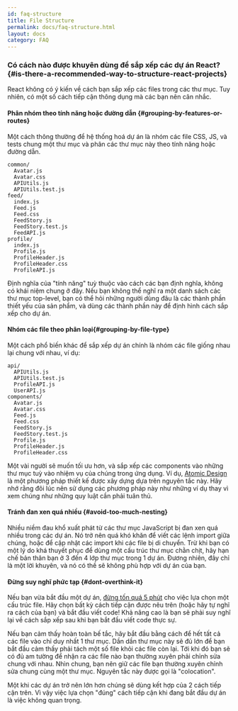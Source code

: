 ```yaml
---
id: faq-structure
title: File Structure
permalink: docs/faq-structure.html
layout: docs
category: FAQ
---
```


### Có cách nào được khuyên dùng để sắp xếp các dự án React? {#is-there-a-recommended-way-to-structure-react-projects}

React không có ý kiến về cách bạn sắp xếp các files trong các thư mục. Tuy nhiên, có một số cách tiếp cận thông dụng mà các bạn nên cân nhắc.

#### Phân nhóm theo tính năng hoặc đường dẫn {#grouping-by-features-or-routes}

Một cách thông thường để hệ thống hoá dự án là nhóm các file CSS, JS, và tests chung một thư mục và phân các thư mục này theo tính năng hoặc đường dẫn.

```
common/
  Avatar.js
  Avatar.css
  APIUtils.js
  APIUtils.test.js
feed/
  index.js
  Feed.js
  Feed.css
  FeedStory.js
  FeedStory.test.js
  FeedAPI.js
profile/
  index.js
  Profile.js
  ProfileHeader.js
  ProfileHeader.css
  ProfileAPI.js
```

Định nghĩa của "tính năng" tuỳ thuộc vào cách các bạn định nghĩa, không có khái niệm chung ở đây. Nếu bạn không thể nghĩ ra một danh sách các thư mục top-level, bạn có thể hỏi những người dùng đâu là các thành phần thiết yếu của sản phẩm, và dùng các thành phần này để định hình cách sắp xếp cho dự án. 

#### Nhóm các file theo phân loại{#grouping-by-file-type}

Một cách phổ biến khác để sắp xếp dự án chính là nhóm các file giống nhau lại chung với nhau, ví dụ:

```
api/
  APIUtils.js
  APIUtils.test.js
  ProfileAPI.js
  UserAPI.js
components/
  Avatar.js
  Avatar.css
  Feed.js
  Feed.css
  FeedStory.js
  FeedStory.test.js
  Profile.js
  ProfileHeader.js
  ProfileHeader.css
```

Một vài người sẽ muốn tối ưu hơn, và sắp xếp các components vào những thư mục tuỳ vào nhiệm vụ của chúng trong ứng dụng. Ví dụ, [Atomic Design](http://bradfrost.com/blog/post/atomic-web-design/) là một phương pháp thiết kế được xây dựng dựa trên nguyên tắc này. Hãy nhớ rằng đôi lúc nên sử dụng các phương pháp này như những ví dụ thay vì xem chúng như những quy luật cần phải tuân thủ.

#### Tránh đan xen quá nhiều {#avoid-too-much-nesting}

Nhiều niềm đau khổ xuất phát từ các thư mục JavaScript bị đan xen quá nhiều trong các dự án. Nó trở nên quá khó khăn để viết các lệnh import giữa chúng, hoặc để cập nhật các import khi các file bị di chuyển. Trừ khi bạn có một lý do khá thuyết phục để dùng một cấu trúc thư mục chằn chịt, hãy hạn chế bản thân bạn ở 3 đến 4 lớp thư mục trong 1 dự án. Đương nhiên, đây chỉ là một lời khuyên, và nó có thề sẽ không phù hợp với dự án của bạn.

#### Đừng suy nghĩ phức tạp {#dont-overthink-it}

Nếu bạn vừa bắt đầu một dự án, [đừng tốn quá 5 phút](https://en.wikipedia.org/wiki/Analysis_paralysis) cho việc lựa chọn một cấu trúc file. Hãy chọn bất kỳ cách tiếp cận được nêu trên (hoặc hãy tự nghĩ ra cách của bạn) và bắt đầu viết code! Khả năng cao là bạn sẽ phải suy nghĩ lại về cách sắp xếp sau khi bạn bắt đầu viết code thực sự.

Nếu bạn cảm thấy hoàn toàn bế tắc, hãy bắt đầu bằng cách để hết tất cả các file vào chỉ duy nhất 1 thư mục. Dần dần thư mục này sẽ đủ lớn để bạn bắt đầu cảm thấy phải tách một số file khỏi các file còn lại. Tới khi đó bạn sẽ có đủ am tường để nhận ra các file nào bạn thường xuyên phải chỉnh sửa chung với nhau. Nhìn chung, bạn nên giữ các file bạn thường xuyên chỉnh sửa chung cùng một thư mục. Nguyên tắc này được gọi là "colocation".

Một khi các dự án trở nên lớn hơn chúng sẽ dùng kết hợp của 2 cách tiếp cận trên. Vì vậy việc lựa chọn "đúng" cách tiếp cận khi đang bắt đầu dự án là việc không quan trọng.